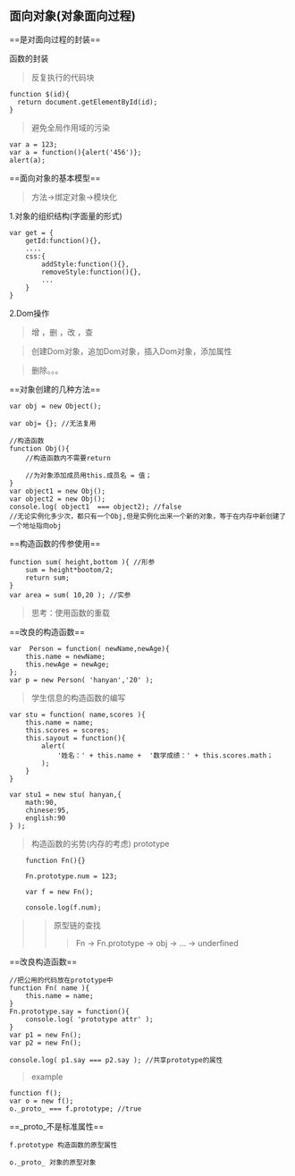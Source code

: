 面向对象(对象面向过程)
--
==是对面向过程的封装==


函数的封装
>反复执行的代码块

    function $(id){
      return document.getElementById(id);
    }

>避免全局作用域的污染
    
    var a = 123;
    var a = function(){alert('456')};
    alert(a);

==面向对象的基本模型==

> 方法->绑定对象->模块化

1.对象的组织结构(字面量的形式)
    
    var get = {
        getId:function(){},
        ....
        css:{
            addStyle:function(){},
            removeStyle:function(){},
            ...
        }
    }

2.Dom操作
>增 ，删 ，改 ，查

>创建Dom对象，追加Dom对象，插入Dom对象，添加属性

>删除。。。

==对象创建的几种方法==

    var obj = new Object();
    
    var obj= {}; //无法复用
    
    //构造函数
    function Obj(){
        //构造函数内不需要return
        
        //为对象添加成员用this.成员名 = 值；
    }
    var object1 = new Obj();
    var object2 = new Obj();
    console.log( object1  === object2); //false
    //无论实例化多少次，都只有一个Obj,但是实例化出来一个新的对象，等于在内存中新创建了一个地址指向obj

==构造函数的传参使用==

    function sum( height,bottom ){ //形参
        sum = height*bootom/2;
        return sum;
    }
    var area = sum( 10,20 ); //实参

>思考：使用函数的重载

==改良的构造函数==

    var  Person = function( newName,newAge){
        this.name = newName;
        this.newAge = newAge;
    };
    var p = new Person( 'hanyan','20' );


>学生信息的构造函数的编写

    var stu = function( name,scores ){
        this.name = name;
        this.scores = scores;
        this.sayout = function(){
            alert(
                '姓名：' + this.name +  '数学成绩：' + this.scores.math；
            );
        }
    }
    
    var stu1 = new stu( hanyan,{
        math:90,
        chinese:95,
        english:90
    } );

>构造函数的劣势(内存的考虑) prototype
    
        function Fn(){}
        
        Fn.prototype.num = 123;
        
        var f = new Fn();
        
        console.log(f.num);
    
>>原型链的查找
>>>Fn -> Fn.prototype -> obj -> ... -> underfined


==改良构造函数==
    
    //把公用的代码放在prototype中
    function Fn( name ){
        this.name = name;
    }
    Fn.prototype.say = function(){
        console.log( 'prototype attr' );
    }
    var p1 = new Fn();
    var p2 = new Fn();
    
    console.log( p1.say === p2.say ); //共享prototype的属性

>example
    
    function f();
    var o = new f();
    o._proto_ === f.prototype; //true

==_proto_不是标准属性==

    f.prototype 构造函数的原型属性

    o._proto_ 对象的原型对象


